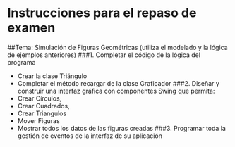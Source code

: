 # Instrucciones para el repaso de examen
##Tema: Simulación de Figuras Geométricas (utiliza el modelado y la lógica de ejemplos anteriores)
###1. Completar el código de la lógica del programa
- Crear la clase Triángulo
- Completar el método recargar de la clase Graficador
###2. Diseñar y construir una interfaz gráfica con componentes Swing que permita: 
- Crear Círculos, 
- Crear Cuadrados, 
- Crear Triangulos
- Mover Figuras
- Mostrar todos los datos de las figuras creadas
###3. Programar toda la gestión de eventos de la interfaz de su aplicación 
